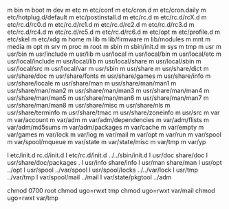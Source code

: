 m bin
m boot
m dev
m etc
m etc/conf
m etc/cron.d
m etc/cron.daily
m etc/hotplug.d/default
m etc/postinstall.d
m etc/rc.d
m etc/rc.d/rcX.d
m etc/rc.d/rc0.d
m etc/rc.d/rc1.d
m etc/rc.d/rc2.d
m etc/rc.d/rc3.d
m etc/rc.d/rc4.d
m etc/rc.d/rc5.d
m etc/rc.d/rc6.d
m etc/opt
m etc/profile.d
m etc/skel
m etc/xdg
m home
m lib
m lib/firmware
m lib/modules
m mnt
m media
m opt
m srv
m proc
m root
m sbin
m sbin/init.d
m sys
m tmp
m usr
m usr/bin
m usr/include
m usr/lib
m usr/local
m usr/local/bin
m usr/local/etc
m usr/local/include
m usr/local/lib
m usr/local/share
m usr/local/sbin
m usr/local/src
m usr/local/var
m usr/sbin
m usr/share
m usr/share/dict
m usr/share/doc
m usr/share/fonts
m usr/share/games
m usr/share/info
m usr/share/locale
m usr/share/man
m usr/share/man/man1
m usr/share/man/man2
m usr/share/man/man3
m usr/share/man/man4
m usr/share/man/man5
m usr/share/man/man6
m usr/share/man/man7
m usr/share/man/man8
m usr/share/misc
m usr/share/nls
m usr/share/terminfo
m usr/share/tmac
m usr/share/zoneinfo
m usr/src
m var
m var/account
m var/adm
m var/adm/dependencies
m var/adm/flists
m var/adm/md5sums
m var/adm/packages
m var/cache
m var/empty
m var/games
m var/lock
m var/log
m var/mail
m var/opt
m var/run
m var/spool
m var/spool/mqueue
m var/state
m var/state/misc
m var/tmp
m var/yp

l etc/init.d rc.d/init.d
l etc/rc.d/init.d ../../sbin/init.d
l usr/doc share/doc
l usr/share/doc/packages .
l usr/info share/info
l usr/man share/man
l usr/opt ../opt
l usr/spool ../var/spool
l usr/spool/locks ../../var/lock
l usr/tmp ../var/tmp
l var/spool/mail ../mail
l var/state/pkgtool ../adm

chmod 0700 root
chmod ugo=rwxt tmp
chmod ugo=rwxt var/mail
chmod ugo=rwxt var/tmp